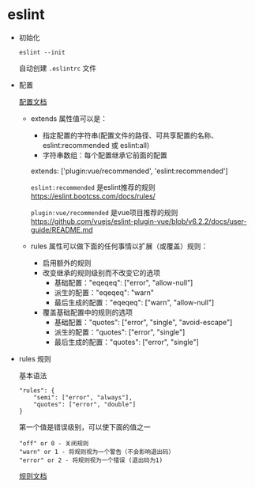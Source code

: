 # eslint

* 初始化

    ```
    eslint --init
    ```
    自动创建 `.eslintrc` 文件

* 配置

    [配置文档](https://eslint.bootcss.com/docs/user-guide/configuring)

    - extends 属性值可以是：
        + 指定配置的字符串(配置文件的路径、可共享配置的名称、eslint:recommended 或 eslint:all)
        + 字符串数组：每个配置继承它前面的配置

        extends: ['plugin:vue/recommended', 'eslint:recommended']

        `eslint:recommended` 是eslint推荐的规则 https://eslint.bootcss.com/docs/rules/

        `plugin:vue/recommended` 是vue项目推荐的规则 https://github.com/vuejs/eslint-plugin-vue/blob/v6.2.2/docs/user-guide/README.md


    - rules 属性可以做下面的任何事情以扩展（或覆盖）规则：
        + 启用额外的规则
        + 改变继承的规则级别而不改变它的选项
            * 基础配置："eqeqeq": ["error", "allow-null"]
            * 派生的配置："eqeqeq": "warn"
            * 最后生成的配置："eqeqeq": ["warn", "allow-null"]
        + 覆盖基础配置中的规则的选项
            * 基础配置："quotes": ["error", "single", "avoid-escape"]
            * 派生的配置："quotes": ["error", "single"]
            * 最后生成的配置："quotes": ["error", "single"]


* rules 规则

    基本语法
    ```
    "rules": {
        "semi": ["error", "always"],
        "quotes": ["error", "double"]
    }
    ```

    第一个值是错误级别，可以使下面的值之一
    ```
    "off" or 0 - 关闭规则
    "warn" or 1 - 将规则视为一个警告（不会影响退出码）
    "error" or 2 - 将规则视为一个错误 (退出码为1)
    ```

    [规则文档](https://eslint.bootcss.com/docs/rules/)
